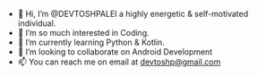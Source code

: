 - 👋 Hi, I’m @DEVTOSHPALEI a highly energetic & self-motivated individual.
- 👀 I’m so much interested in Coding.
- 🌱 I’m currently learning Python & Kotlin.
- 💞️ I’m looking to collaborate on Android Development
- 📫 You can reach me on email at devtoshp@gmail.com

<!---
DEVTOSHPALEI/DEVTOSHPALEI is a ✨ special ✨ repository because its `README.md` (this file) appears on your GitHub profile.
You can click the Preview link to take a look at your changes.
--->
